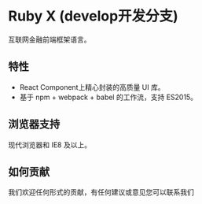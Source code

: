 # Ruby X (develop开发分支)

互联网金融前端框架语言。

## 特性

- React Component上精心封装的高质量 UI 库。
- 基于 npm + webpack + babel 的工作流，支持 ES2015。


## 浏览器支持

现代浏览器和 IE8 及以上。

## 如何贡献

我们欢迎任何形式的贡献，有任何建议或意见您可以联系我们